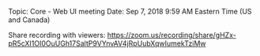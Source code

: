 Topic: Core - Web UI meeting
Date: Sep 7, 2018 9:59 AM Eastern Time (US and Canada)

Share recording with viewers:
https://zoom.us/recording/share/gHZx-pR5cXI1OI0OuUGh17SaltP9VYnvAV4jRpUubXqwIumekTziMw 
